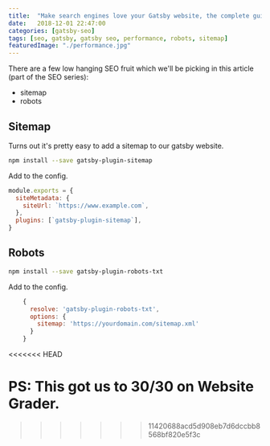 ```yaml
---
title:  "Make search engines love your Gatsby website, the complete guide to Gatsby SEO - Part 3: Robots and sitemap"
date:   2018-12-01 22:47:00
categories: [gatsby-seo]
tags: [seo, gatsby, gatsby seo, performance, robots, sitemap]
featuredImage: "./performance.jpg"
---
```


There are a few low hanging SEO fruit which we'll be picking in this article (part of the SEO series):
* sitemap
* robots

## Sitemap
Turns out it's pretty easy to add a sitemap to our gatsby website. 

```sh
npm install --save gatsby-plugin-sitemap
```

Add to the config.

```js
module.exports = {
  siteMetadata: {
    siteUrl: `https://www.example.com`,
  },
  plugins: [`gatsby-plugin-sitemap`],
}
```

## Robots

```sh
npm install --save gatsby-plugin-robots-txt
```

Add to the config.

```js
    {
      resolve: 'gatsby-plugin-robots-txt',
      options: {
        sitemap: 'https://yourdomain.com/sitemap.xml'
      }
    }
```
<<<<<<< HEAD

PS: This got us to 30/30 on Website Grader.
=======
>>>>>>> 11420688acd5d908eb7d6dccbb8568bf820e5f3c
